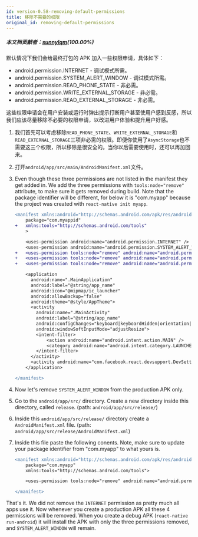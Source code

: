 ```yaml
---
id: version-0.58-removing-default-permissions
title: 移除不需要的权限
original_id: removing-default-permissions
---
```


##### 本文档贡献者：[sunnylqm](https://github.com/search?q=sunnylqm%40qq.com+in%3Aemail&type=Users)(100.00%)

默认情况下我们会给最终打包的 APK 加入一些权限申请，具体如下：

- android.permission.INTERNET - 调试模式所需。
- android.permission.SYSTEM_ALERT_WINDOW - 调试模式所需。
- android.permission.READ_PHONE_STATE - 非必需。
- android.permission.WRITE_EXTERNAL_STORAGE - 非必需。
- android.permission.READ_EXTERNAL_STORAGE - 非必需。

这些权限申请会在用户安装或运行时弹出提示打断用户甚至使用户感到反感，所以我们应该尽量移除不必要的权限申请，以改进用户体验和提升用户好感。

1.  我们首先可以考虑移除`READ_PHONE_STATE`、`WRITE_EXTERNAL_STORAGE`和 `READ_EXTERNAL_STORAGE`三项非必需的权限。即便你使用了`AsyncStorage`也不需要这三个权限，所以移除是很安全的。当你以后需要使用时，还可以再加回来。
2.  打开`android/app/src/main/AndroidManifest.xml`文件。
3.  Even though these three permissions are not listed in the manifest they get added in. We add the three permissions with `tools:node="remove"` attribute, to make sure it gets removed during build. Note that the package identifier will be different, for below it is "com.myapp" because the project was created with `react-native init myapp`.

    ```diff
    <manifest xmlns:android="http://schemas.android.com/apk/res/android"
        package="com.myappid"
    +   xmlns:tools="http://schemas.android.com/tools"
        >

        <uses-permission android:name="android.permission.INTERNET" />
        <uses-permission android:name="android.permission.SYSTEM_ALERT_WINDOW" />
    +   <uses-permission tools:node="remove" android:name="android.permission.READ_PHONE_STATE" />
    +   <uses-permission tools:node="remove" android:name="android.permission.WRITE_EXTERNAL_STORAGE" />
    +   <uses-permission tools:node="remove" android:name="android.permission.READ_EXTERNAL_STORAGE" />

        <application
          android:name=".MainApplication"
          android:label="@string/app_name"
          android:icon="@mipmap/ic_launcher"
          android:allowBackup="false"
          android:theme="@style/AppTheme">
          <activity
            android:name=".MainActivity"
            android:label="@string/app_name"
            android:configChanges="keyboard|keyboardHidden|orientation|screenSize"
            android:windowSoftInputMode="adjustResize">
            <intent-filter>
                <action android:name="android.intent.action.MAIN" />
                <category android:name="android.intent.category.LAUNCHER" />
            </intent-filter>
          </activity>
          <activity android:name="com.facebook.react.devsupport.DevSettingsActivity" />
        </application>

    </manifest>
    ```

4.  Now let's remove `SYSTEM_ALERT_WINDOW` from the production APK only.
5.  Go to the `android/app/src/` directory. Create a new directory inside this directory, called `release`. (path: `android/app/src/release/`)
6.  Inside this `android/app/src/release/` directory create a `AndroidManifest.xml` file. (path: `android/app/src/release/AndroidManifest.xml`)
7.  Inside this file paste the following conents. Note, make sure to update your package identifier from "com.myapp" to what yours is.

    ```diff
    <manifest xmlns:android="http://schemas.android.com/apk/res/android"
        package="com.myapp"
        xmlns:tools="http://schemas.android.com/tools">

        <uses-permission tools:node="remove" android:name="android.permission.SYSTEM_ALERT_WINDOW" />

    </manifest>
    ```

That's it. We did not remove the `INTERNET` permission as pretty much all apps use it. Now whenever you create a production APK all these 4 permissions will be removed. When you create a debug APK (`react-native run-android`) it will install the APK with only the three permissions removed, and `SYSTEM_ALERT_WINDOW` will remain.
